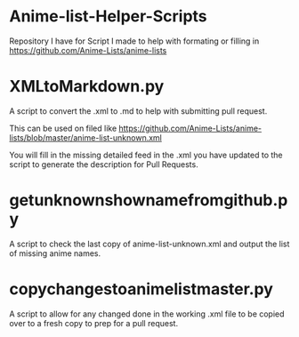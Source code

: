 # Anime-list-Helper-Scripts
Repository I have for Script I made to help with formating or filling in https://github.com/Anime-Lists/anime-lists


# XMLtoMarkdown.py
A script to convert the .xml to .md to help with submitting pull request.

This can be used on filed like https://github.com/Anime-Lists/anime-lists/blob/master/anime-list-unknown.xml

You will fill in the missing detailed feed in the .xml you have updated to the script to generate the description for Pull Requests.

# getunknownshownamefromgithub.py

A script to check the last copy of anime-list-unknown.xml and output the list of missing anime names.

# copychangestoanimelistmaster.py
A script to allow for any changed done in the working .xml file to be copied over to a fresh copy to prep for a pull request.
